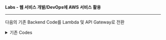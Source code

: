 **Labs - 웹 서비스 개발/DevOps에 AWS 서비스 활용**

---
다음의 기존 Backend Code를 Lambda 및 API Gateway로 전환

<details>
    <summary>기존 Codes</summary>
      <details>
         <summary>TaskService > index.mjs</summary>
            &nbsp;&nbsp;npm install express body-parser

  ```JavaScript

              import express from 'express';
              import bodyParser from 'body-parser';

              const app = express();
              app.use(bodyParser.json());

              let tasks = [];

              app.get('/tasks', (req, res) => {
                  res.json(tasks);
              });

              app.post('/tasks', (req, res) => {
                  const task = req.body;
                  tasks.push(task);
                  res.status(201).json(task);
              });

              app.listen(3000, () => {
                  console.log('TaskService is running on port 3000');
              });

  ```
  </details>
      <details>
         <summary>&nbsp;&nbsp;TaskService > index.mjs</summary>
            npm install express body-parser

  ```JavaScript

              import express from 'express';
              import bodyParser from 'body-parser';

              const app = express();
              app.use(bodyParser.json());

              let tasks = [];

              app.get('/tasks', (req, res) => {
                  res.json(tasks);
              });

              app.post('/tasks', (req, res) => {
                  const task = req.body;
                  tasks.push(task);
                  res.status(201).json(task);
              });

              app.listen(3000, () => {
                  console.log('TaskService is running on port 3000');
              });

  ```
  </details>

</details>

